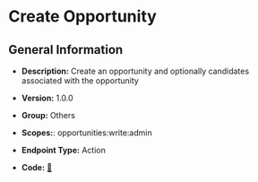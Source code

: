 # Create Opportunity

## General Information

- **Description:** Create an opportunity and optionally candidates associated with the opportunity

- **Version:** 1.0.0
- **Group:** Others
- **Scopes:**: opportunities:write:admin
- **Endpoint Type:** Action
- **Code:** [🔗](https://github.com/NangoHQ/integration-templates/tree/main/integrations/lever-sandbox/actions/create-opportunity.ts)
